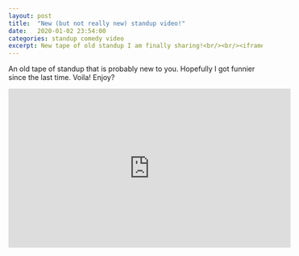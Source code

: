 ```yaml
---
layout: post
title:  "New (but not really new) standup video!"
date:   2020-01-02 23:54:00
categories: standup comedy video
excerpt: New tape of old standup I am finally sharing!<br/><br/><iframe width="560" height="315" src="https://www.youtube.com/embed/k9wMeO5wXYc" frameborder="0" allow="autoplay; encrypted-media" allowfullscreen></iframe>
---
```


An old tape of standup that is probably new to you. Hopefully I got
funnier since the last time. Voila! Enjoy?

<iframe width="560" height="315" src="https://www.youtube.com/embed/k9wMeO5wXYc" frameborder="0" allow="autoplay; encrypted-media" allowfullscreen></iframe>
